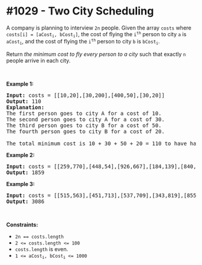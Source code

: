 # \#1029 - Two City Scheduling
<p>A company is planning to interview <code>2n</code> people. Given the array <code>costs</code> where <code>costs[i] = [aCost<sub>i</sub>, bCost<sub>i</sub>]</code>,&nbsp;the cost of flying the <code>i<sup>th</sup></code> person to city <code>a</code> is <code>aCost<sub>i</sub></code>, and the cost of flying the <code>i<sup>th</sup></code> person to city <code>b</code> is <code>bCost<sub>i</sub></code>.</p>

<p>Return <em>the minimum cost to fly every person to a city</em> such that exactly <code>n</code> people arrive in each city.</p>

<p>&nbsp;</p>
<p><strong>Example 1:</strong></p>

<pre>
<strong>Input:</strong> costs = [[10,20],[30,200],[400,50],[30,20]]
<strong>Output:</strong> 110
<strong>Explanation: </strong>
The first person goes to city A for a cost of 10.
The second person goes to city A for a cost of 30.
The third person goes to city B for a cost of 50.
The fourth person goes to city B for a cost of 20.

The total minimum cost is 10 + 30 + 50 + 20 = 110 to have half the people interviewing in each city.
</pre>

<p><strong>Example 2:</strong></p>

<pre>
<strong>Input:</strong> costs = [[259,770],[448,54],[926,667],[184,139],[840,118],[577,469]]
<strong>Output:</strong> 1859
</pre>

<p><strong>Example 3:</strong></p>

<pre>
<strong>Input:</strong> costs = [[515,563],[451,713],[537,709],[343,819],[855,779],[457,60],[650,359],[631,42]]
<strong>Output:</strong> 3086
</pre>

<p>&nbsp;</p>
<p><strong>Constraints:</strong></p>

<ul>
	<li><code>2n == costs.length</code></li>
	<li><code>2 &lt;= costs.length &lt;= 100</code></li>
	<li><code>costs.length</code> is even.</li>
	<li><code>1 &lt;= aCost<sub>i</sub>, bCost<sub>i</sub> &lt;= 1000</code></li>
</ul>
